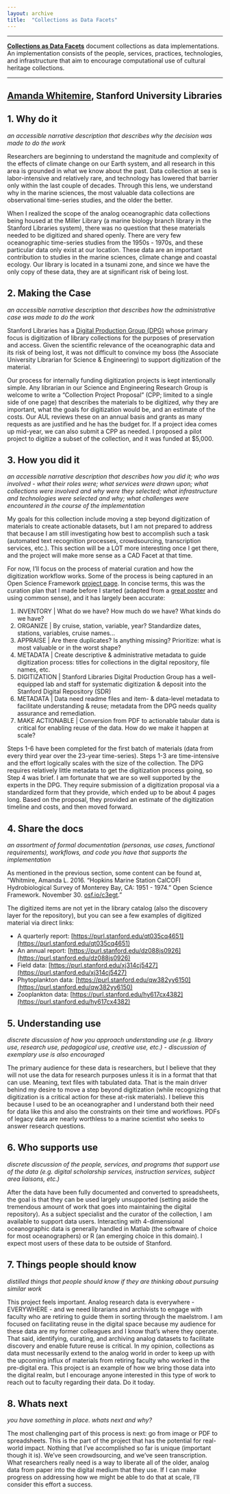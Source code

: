 ```yaml
---
layout: archive
title:  "Collections as Data Facets"
---
```

---

[**Collections as Data Facets**]() document collections as data implementations. An implementation consists of the people, services, practices, technologies, and infrastructure that aim to encourage computational use of cultural heritage collections. 

---

## [**Amanda Whitemire**](https://library.stanford.edu/people/thalassa), Stanford University Libraries

## 1. Why do it

 *an accessible narrative description that describes why the decision was made to do the work*
 
Researchers are beginning to understand the magnitude and complexity of the effects of climate change on our Earth system, and all research in this area is grounded in what we know about the past. Data collection at sea is labor-intensive and relatively rare, and technology has lowered that barrier only within the last couple of decades. Through this lens, we understand why in the marine sciences, the most valuable data collections are observational time-series studies, and the older the better. 

When I realized the scope of the analog oceanographic data collections being housed at the Miller Library (a marine biology branch library in the Stanford Libraries system), there was no question that these materials needed to be digitized and shared openly. There are very few oceanographic time-series studies from the 1950s - 1970s, and these particular data only exist at our location. These data are an important contribution to studies in the marine sciences, climate change and coastal ecology. Our library is located in a tsunami zone, and since we have the only copy of these data, they are at significant risk of being lost. 

## 2. Making the Case 

*an accessible narrative description that describes how the administrative case was made to do the work*

Stanford Libraries has a [Digital Production Group (DPG)](https://library.stanford.edu/research/digitization-services/labs/digital-production-group) whose primary focus is digitization of library collections for the purposes of preservation and access. Given the scientific relevance of the oceanographic data and its risk of being lost, it was not difficult to convince my boss (the Associate University Librarian for Science & Engineering) to support digitization of the material. 

Our process for internally funding digitization projects is kept intentionally simple. Any librarian in our Science and Engineering Research Group is welcome to write a “Collection Project Proposal” (CPP; limited to a single side of one page) that describes the materials to be digitized, why they are important, what the goals for digitization would be, and an estimate of the costs. Our AUL reviews these on an annual basis and grants as many requests as are justified and he has the budget for. If a project idea comes up mid-year, we can also submit a CPP as needed. I proposed a pilot project to digitize a subset of the collection, and it was funded at $5,000.

## 3. How you did it

*an accessible narrative description that describes how you did it; who was involved - what their roles were; what services were drawn upon; what collections were involved and why were they selected; what infrastructure and technologies were selected and why; what challenges were encountered in the course of the implementation*

My goals for this collection include moving a step beyond digitization of materials to create actionable datasets, but I am not prepared to address that because I am still investigating how best to accomplish such a task (automated text recognition processes, crowdsourcing, transcription services, etc.). This section will be a LOT more interesting once I get there, and the project will make more sense as a CAD Facet at that time.

For now, I’ll focus on the process of material curation and how the digitization workflow works. Some of the process is being captured in an Open Science Framework [project page](https://osf.io/c3egt/). In concise terms, this was the curation plan that I made before I started (adapted from a [great poster](https://opensky.ucar.edu/islandora/object/dcerc%3A20/) and using common sense), and it has largely been accurate: 

1. INVENTORY | What do we have? How much do we have? What kinds do we have?
2. ORGANIZE | By cruise, station, variable, year? Standardize dates,  stations, variables,  cruise names...
3. APPRAISE | Are there duplicates? Is anything missing? Prioritize: what is most valuable or in the worst shape?
4. METADATA | Create descriptive & administrative metadata to guide digitization process: titles for collections in the digital repository, file names, etc.
5. DIGITIZATION | Stanford Libraries Digital Production Group has a well-equipped lab and staff for systematic digitization & deposit into the Stanford Digital Repository (SDR)
6. METADATA | Data need readme files and item- & data-level metadata to facilitate understanding & reuse; metadata from the DPG needs quality assurance and remediation. 
7. MAKE ACTIONABLE | Conversion from PDF to actionable tabular data is critical for enabling reuse of the data. How do we make it happen at scale?

Steps 1-6 have been completed for the first batch of materials (data from every third year over the 23-year time-series). Steps 1-3 are time-intensive and the effort logically scales with the size of the collection. The DPG requires relatively little metadata to get the digitization process going, so Step 4 was brief. I am fortunate that we are so well supported by the experts in the DPG. They require submission of a digitization proposal via a standardized form that they provide, which ended up to be about 4 pages long. Based on the proposal, they provided an estimate of the digitization timeline and costs, and then moved forward.   

## 4. Share the docs 

*an assortment of formal documentation (personas, use cases, functional requirements), workflows, and code you have that supports the implementation*

As mentioned in the previous section, some content can be found at, “Whitmire, Amanda L. 2016. “Hopkins Marine Station CalCOFI Hydrobiological Survey of Monterey Bay, CA: 1951 - 1974.” Open Science Framework. November 30. [osf.io/c3egt](https://osf.io/c3egt/).” 

The digitized items are not yet in the library catalog (also the discovery layer for the repository), but you can see a few examples of digitized material via direct links:

* A quarterly report: [https://purl.stanford.edu/qt035cq4651](https://purl.stanford.edu/qt035cq4651)
* An annual report: [https://purl.stanford.edu/dz088js0926](https://purl.stanford.edu/dz088js0926) 
* Field data: [https://purl.stanford.edu/xj314cj5427](https://purl.stanford.edu/xj314cj5427) 
* Phytoplankton data: [https://purl.stanford.edu/qw382yy6150](https://purl.stanford.edu/qw382yy6150) 
* Zooplankton data: [https://purl.stanford.edu/hy617cx4382](https://purl.stanford.edu/hy617cx4382) 

## 5. Understanding use 

*discrete discussion of how you approach understanding use (e.g. library use, research use, pedagogical use, creative use, etc.) - discussion of exemplary use is also encouraged*

The primary audience for these data is researchers, but I believe that they will not use the data for research purposes unless it is in a format that that can use. Meaning, text files with tabulated data. That is the main driver behind my desire to move a step beyond digitization (while recognizing that digitization is a critical action for these at-risk materials). I believe this because I used to be an oceanographer and I understand both their need for data like this and also the constraints on their time and workflows. PDFs of legacy data are nearly worthless to a marine scientist who seeks to answer research questions. 

## 6. Who supports use

*discrete discussion of the people, services, and programs that support use of the data (e.g. digital scholarship services, instruction services, subject area liaisons, etc.)*

After the data have been fully documented and converted to spreadsheets, the goal is that they can be used largely unsupported (setting aside the tremendous amount of work that goes into maintaining the digital repository). As a subject specialist and the curator of the collection, I am available to support data users. Interacting with 4-dimensional oceanographic data is generally handled in Matlab (the software of choice for most oceanographers) or R (an emerging choice in this domain). I expect most users of these data to be outside of Stanford. 

## 7. Things people should know 

*distilled things that people should know if they are thinking about pursuing similar work*

This project feels important. Analog research data is everywhere - EVERYWHERE - and we need librarians and archivists to engage with faculty who are retiring to guide them in sorting through the maelstrom. I am focused on facilitating reuse in the digital space because my audience for these data are my former colleagues and I know that’s where they operate. That said, identifying, curating, and archiving analog datasets to facilitate discovery and enable future reuse is critical. In my opinion, collections as data must necessarily extend to the analog world in order to keep up with the upcoming influx of materials from retiring faculty who worked in the pre-digital era. This project is an example of how we bring those data into the digital realm, but I encourage anyone interested in this type of work to reach out to faculty regarding their data. Do it today.

## 8. Whats next

*you have something in place. whats next and why?* 

The most challenging part of this process is next: go from image or PDF to spreadsheets. This is the part of the project that has the potential for real-world impact. Nothing that I’ve accomplished so far is unique (important though it is). We’ve seen crowdsourcing, and we’ve seen transcription. What researchers really need is a way to liberate all of the older, analog data from paper into the digital medium that they use. If I can make progress on addressing how we might be able to do that at scale, I’ll consider this effort a success. 
